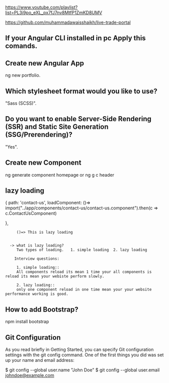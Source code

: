 https://www.youtube.com/playlist?list=PL3i9po_eXL_px7fJ7nv8MtfP1ZmKD8UMV

https://github.com/muhammadawaisshaikh/live-trade-portal

## If your Angular CLI installed in pc Apply this comands.

## Create new Angular App
ng new portfolio.

## Which stylesheet format would you like to use? 
"Sass (SCSS)".

## Do you want to enable Server-Side Rendering (SSR) and Static Site Generation (SSG/Prerendering)? 
"Yes".

## Create new Component
ng generate component homepage
or
ng g c header

<!-- -> how to add routing in components?
    . add <router-outlet />
    . go to app.routes.ts 
    {
        path: '',
        loadComponent: ()=> import("../app/components/homepage/homepage.component").then(c => c.HomepageComponent)
    },
    {
        path: 'homepage',
        loadComponent: ()=> import("../app/components/homepage/homepage.component").then(c => c.HomepageComponent)
    },
    {
        path: 'about',
        loadComponent: ()=> import("../app/components/about/about.component").then(c => c.AboutComponent)
    } -->


## lazy loading
{
        path: 'contact-us',
        loadComponent: ()=> import("../app/components/contact-us/contact-us.component").then(c => c.ContactUsComponent)

},         

         ()=> This is lazy loading


      -> what is lazy loading?
         Two types of loading.   1. simple loading  2. lazy loading  
          
        Interview questions:

         1. simple loading::
         All components reload its mean 1 time your all components is reload its mean your webiste perform slowly.

         2. lazy loading::
         only one component reload in one time mean your your website performance working is good.



   

<!-- -> how to call component to another component?
you copy in selector value in header component just like this "selector: 'app-header'," then paste in 
app.component.html like <app-header></app-header> , then add " import header component" in app.component.ts and call to import same component. -->

## How to add Bootstrap?
npm install bootstrap

## Git Configuration
As you read briefly in Getting Started, you can specify Git configuration settings with the git config command. One of the first things you did was set up your name and email address:

$ git config --global user.name "John Doe"
$ git config --global user.email johndoe@example.com


